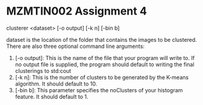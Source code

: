 # MZMTIN002 Assignment 4

clusterer \<dataset> [-o output] [-k n] [-bin b]

dataset is the location of
the folder that contains the images to be clustered. There are also three optional command
line arguments:
1. [-o output]: This is the name of the file that your program will write to. If no output
file is supplied, the program should default to writing the final clusterings to std:cout
2. [-k n]: This is the number of clusters to be generated by the K-means algorithm. It
should default to 10.
3. [-bin b]: This parameter specifies the noClusters of your histogram feature. It should
default to 1.
